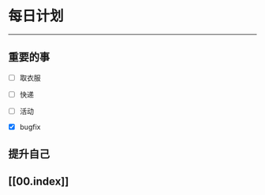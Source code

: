 
# 每日计划
---
## 重要的事

- [ ]  取衣服
- [ ]  快递
- [ ]  活动
- [x] bugfix



## 提升自己

  



## [[00.index]]











